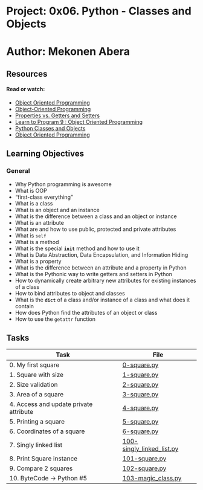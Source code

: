 # Project: 0x06. Python - Classes and Objects

# Author: Mekonen Abera

## Resources

#### Read or watch:

* [Object Oriented Programming](https://intranet.alxswe.com/rltoken/i49z6HxrBGRNnixo7ZWbEQ)
* [Object-Oriented Programming](https://intranet.alxswe.com/rltoken/qz3KSn154ia4H2DPaabOzg)
* [Properties vs. Getters and Setters](https://intranet.alxswe.com/rltoken/Wy2djWXK5b4rnnYlAq_wlA)
* [Learn to Program 9 : Object Oriented Programming](https://intranet.alxswe.com/rltoken/MxIOanLf5vG5QeCWek2nqQ)
* [Python Classes and Objects](https://intranet.alxswe.com/rltoken/AoLH4xp5StrQST-Cu0Fg8w)
* [Object Oriented Programming](https://intranet.alxswe.com/rltoken/-vVnWzwR3a3X0H8Oia78Ug)
## Learning Objectives

### General

* Why Python programming is awesome 
* What is OOP
* “first-class everything”
* What is a class
* What is an object and an instance
* What is the difference between a class and an object or instance
* What is an attribute
* What are and how to use public, protected and private attributes
* What is <code>self</code>
* What is a method
* What is the special <code>__init__</code> method and how to use it
* What is Data Abstraction, Data Encapsulation, and Information Hiding
* What is a property
* What is the difference between an attribute and a property in Python
* What is the Pythonic way to write getters and setters in Python
* How to dynamically create arbitrary new attributes for existing instances of a class
* How to bind attributes to object and classes
* What is the <code>__dict__</code> of a class and/or instance of a class and what does it contain
* How does Python find the attributes of an object or class
* How to use the <code>getattr</code> function
## Tasks

| Task | File |
| ---- | ---- |
| 0. My first square | [0-square.py](./0-square.py) |
| 1. Square with size | [1-square.py](./1-square.py) |
| 2. Size validation | [2-square.py](./2-square.py) |
| 3. Area of a square | [3-square.py](./3-square.py) |
| 4. Access and update private attribute | [4-square.py](./4-square.py) |
| 5. Printing a square | [5-square.py](./5-square.py) |
| 6. Coordinates of a square | [6-square.py](./6-square.py) |
| 7. Singly linked list | [100-singly_linked_list.py](./100-singly_linked_list.py) |
| 8. Print Square instance | [101-square.py](./101-square.py) |
| 9. Compare 2 squares | [102-square.py](./102-square.py) |
| 10. ByteCode -> Python #5 | [103-magic_class.py](./103-magic_class.py) |

